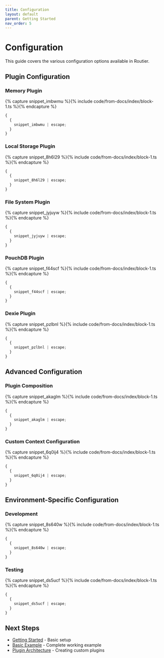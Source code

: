 ```yaml
---
title: Configuration
layout: default
parent: Getting Started
nav_order: 5
---
```


# Configuration

This guide covers the various configuration options available in Routier.

## Plugin Configuration

### Memory Plugin

{% capture snippet_imbwmu %}{% include code/from-docs/index/block-1.ts %}{% endcapture %}

```ts
{
  {
    snippet_imbwmu | escape;
  }
}
```

### Local Storage Plugin

{% capture snippet_8h6l29 %}{% include code/from-docs/index/block-1.ts %}{% endcapture %}

```ts
{
  {
    snippet_8h6l29 | escape;
  }
}
```

### File System Plugin

{% capture snippet_jyjuyw %}{% include code/from-docs/index/block-1.ts %}{% endcapture %}

```ts
{
  {
    snippet_jyjuyw | escape;
  }
}
```

### PouchDB Plugin

{% capture snippet_f44scf %}{% include code/from-docs/index/block-1.ts %}{% endcapture %}

```ts
{
  {
    snippet_f44scf | escape;
  }
}
```

### Dexie Plugin

{% capture snippet_pzlbnl %}{% include code/from-docs/index/block-1.ts %}{% endcapture %}

```ts
{
  {
    snippet_pzlbnl | escape;
  }
}
```

## Advanced Configuration

### Plugin Composition

{% capture snippet_akaglm %}{% include code/from-docs/index/block-1.ts %}{% endcapture %}

```ts
{
  {
    snippet_akaglm | escape;
  }
}
```

### Custom Context Configuration

{% capture snippet_6q0ij4 %}{% include code/from-docs/index/block-1.ts %}{% endcapture %}

```ts
{
  {
    snippet_6q0ij4 | escape;
  }
}
```

## Environment-Specific Configuration

### Development

{% capture snippet_8s640w %}{% include code/from-docs/index/block-1.ts %}{% endcapture %}

```ts
{
  {
    snippet_8s640w | escape;
  }
}
```

### Testing

{% capture snippet_ds5ucf %}{% include code/from-docs/index/block-1.ts %}{% endcapture %}

```ts
{
  {
    snippet_ds5ucf | escape;
  }
}
```

## Next Steps

- [Getting Started](getting-started.md) - Basic setup
- [Basic Example](basic-example.md) - Complete working example
- [Plugin Architecture](../plugins/create-your-own/plugin-architecture.md) - Creating custom plugins
